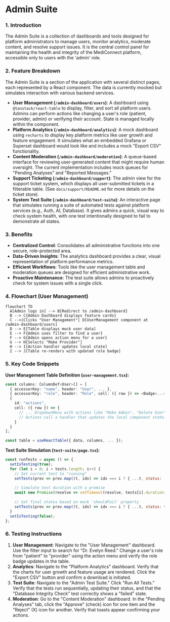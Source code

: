 # Admin Suite

### 1. Introduction
The Admin Suite is a collection of dashboards and tools designed for platform administrators to manage users, monitor analytics, moderate content, and resolve support issues. It is the central control panel for maintaining the health and integrity of the MediConnect platform, accessible only to users with the 'admin' role.

### 2. Feature Breakdown
The Admin Suite is a section of the application with several distinct pages, each represented by a React component. The data is currently mocked but simulates interaction with various backend services.

- **User Management (`/admin-dashboard/users`)**: A dashboard using `@tanstack/react-table` to display, filter, and sort all platform users. Admins can perform actions like changing a user's role (patient, provider, admin) or verifying their account. State is managed locally within the component.
- **Platform Analytics (`/admin-dashboard/analytics`)**: A mock dashboard using `recharts` to display key platform metrics like user growth and feature engagement. It simulates what an embedded Grafana or Superset dashboard would look like and includes a mock "Export CSV" functionality.
- **Content Moderation (`/admin-dashboard/moderation`)**: A queue-based interface for reviewing user-generated content that might require human oversight. The current implementation includes mock queues for "Pending Analyses" and "Reported Messages."
- **Support Ticketing (`/admin-dashboard/support`)**: The admin view for the support ticket system, which displays all user-submitted tickets in a filterable table. (See `docs/support/README.md` for more details on the ticket store).
- **System Test Suite (`/admin-dashboard/test-suite`)**: An interactive page that simulates running a suite of automated tests against platform services (e.g., Auth, AI, Database). It gives admins a quick, visual way to check system health, with one test intentionally designed to fail to demonstrate all states.

### 3. Benefits
- **Centralized Control**: Consolidates all administrative functions into one secure, role-protected area.
- **Data-Driven Insights**: The analytics dashboard provides a clear, visual representation of platform performance metrics.
- **Efficient Workflows**: Tools like the user management table and moderation queues are designed for efficient administrative work.
- **Proactive Maintenance**: The test suite allows admins to proactively check for system issues with a single click.

### 4. Flowchart (User Management)
```mermaid
flowchart TD
  A[Admin logs in] --> B[Redirect to /admin-dashboard]
  B --> C{Admin Dashboard displays feature cards}
  C -->|Clicks "User Management"| D[UserManagement component at /admin-dashboard/users]
  D --> E[Table displays mock user data]
  E --> F{Admin uses filter to find a user}
  F --> G{Admin opens action menu for a user}
  G --> H[Selects "Make Provider"]
  H --> I[Action handler updates local state]
  I --> J[Table re-renders with updated role badge]
```

### 5. Key Code Snippets
**User Management Table Definition (`user-management.tsx`):**
```typescript
const columns: ColumnDef<User>[] = [
  { accessorKey: "name", header: "User", ... },
  { accessorKey: "role", header: "Role", cell: ({ row }) => <Badge>...</Badge> },
  {
    id: "actions",
    cell: ({ row }) => {
      // ... DropdownMenu with actions like "Make Admin", "Delete User"
      // Actions call a handler that updates the local component state.
    }
  }
];

const table = useReactTable({ data, columns, ... });
```

**Test Suite Simulation (`test-suite/page.tsx`):**
```javascript
const runTests = async () => {
  setIsTesting(true);
  for (let i = 0; i < tests.length; i++) {
    // Set current test to "running"
    setTests(prev => prev.map((t, idx) => idx === i ? { ...t, status: 'running' } : t));
    
    // Simulate test duration with a promise
    await new Promise(resolve => setTimeout(resolve, tests[i].duration));
    
    // Set final status based on mock 'shouldFail' property
    setTests(prev => prev.map((t, idx) => idx === i ? { ...t, status: t.shouldFail ? 'failed' : 'passed' } : t));
  }
  setIsTesting(false);
};
```

### 6. Testing Instructions
1.  **User Management**: Navigate to the "User Management" dashboard. Use the filter input to search for "Dr. Evelyn Reed." Change a user's role from "patient" to "provider" using the action menu and verify the role badge updates in the table.
2.  **Analytics**: Navigate to the "Platform Analytics" dashboard. Verify that the charts for user growth and feature usage are rendered. Click the "Export CSV" button and confirm a download is initiated.
3.  **Test Suite**: Navigate to the "Admin Test Suite." Click "Run All Tests." Verify that the tests run sequentially, updating their status, and that the "Database Integrity Check" test correctly shows a "failed" state.
4.  **Moderation**: Go to the "Content Moderation" dashboard. In the "Pending Analyses" tab, click the "Approve" (check) icon for one item and the "Reject" (X) icon for another. Verify that toasts appear confirming your actions.
